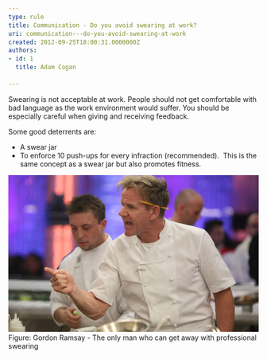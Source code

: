 ```yaml
---
type: rule
title: Communication - Do you avoid swearing at work?
uri: communication---do-you-avoid-swearing-at-work
created: 2012-09-25T18:00:31.0000000Z
authors:
- id: 1
  title: Adam Cogan

---
```


 
​​​Swearing is not acceptable at work. People should not get comfortable with bad language as the work environment would suffer. You should be especially careful when giving and receiving feedback.​​

Some good deterrents are:​
 
- A swear jar
- To enforce 10 push-ups for every infraction ​(recommended). ​
This is the same concept as a swear jar but also promotes fitness.​

![GORDON-RAMSAY.jpg](gordon-ramsay.jpg)Figure: Gordon Ramsay - The only man who​ can ​​​​get away with professional swearing
